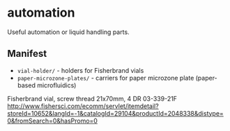automation
==========

Useful automation or liquid handling parts.

Manifest
--------
* `vial-holder/` - holders for Fisherbrand vials
* `paper-microzone-plates/` - carriers for paper microzone plate (paper-based microfluidics)


Fisherbrand vial, screw thread
21x70mm, 4 DR
03-339-21F
http://www.fishersci.com/ecomm/servlet/itemdetail?storeId=10652&langId=-1&catalogId=29104&productId=2048338&distype=0&fromSearch=0&hasPromo=0